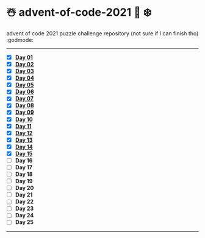 # ☃️ advent-of-code-2021 🎄 ❄️
advent of code 2021 puzzle challenge repository (not sure if I can finish tho) :godmode:

---
- [x] **[Day 01](/puzzles/day01/DAY_01.MD)**
- [x] **[Day 02](/puzzles/day02/DAY_02.MD)**
- [x] **[Day 03](/puzzles/day03/DAY_03.MD)**
- [x] **[Day 04](/puzzles/day04/DAY_04.MD)**
- [x] **[Day 05](/puzzles/day05/DAY_05.MD)**
- [x] **[Day 06](/puzzles/day06/DAY_06.MD)**
- [x] **[Day 07](/puzzles/day07/DAY_07.MD)**
- [x] **[Day 08](/puzzles/day08/DAY_08.MD)**
- [x] **[Day 09](/puzzles/day09/DAY_09.MD)**
- [x] **[Day 10](/puzzles/day10/DAY_10.MD)**
- [x] **[Day 11](/puzzles/day11/DAY_11.MD)**
- [x] **[Day 12](/puzzles/day12/DAY_12.MD)**
- [x] **[Day 13](/puzzles/day13/DAY_13.MD)**
- [x] **[Day 14](/puzzles/day14/DAY_14.MD)**
- [x] **[Day 15](/puzzles/day15/DAY_15.MD)**
- [ ] **Day 16**
- [ ] **Day 17**
- [ ] **Day 18**
- [ ] **Day 19**
- [ ] **Day 20**
- [ ] **Day 21**
- [ ] **Day 22**
- [ ] **Day 23**
- [ ] **Day 24**
- [ ] **Day 25**
---
